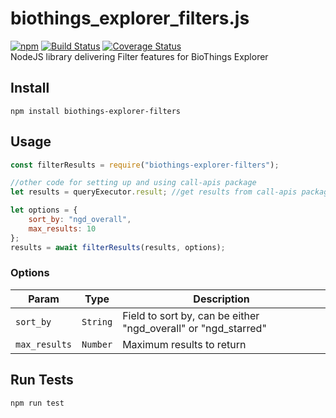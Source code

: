 # biothings_explorer_filters.js
[![npm](https://img.shields.io/npm/v/biothings-explorer-filters)](https://www.npmjs.com/package/biothings-explorer-filters) [![Build Status](https://travis-ci.com/ericz1803/biothings_explorer_filters.js.svg?branch=master)](https://travis-ci.com/ericz1803/biothings_explorer_filters.js) [![Coverage Status](https://coveralls.io/repos/github/ericz1803/biothings_explorer_filters.js/badge.svg?branch=master)](https://coveralls.io/github/ericz1803/biothings_explorer_filters.js?branch=master)  
NodeJS library delivering Filter features for BioThings Explorer

## Install
`npm install biothings-explorer-filters`

## Usage
```js
const filterResults = require("biothings-explorer-filters");

//other code for setting up and using call-apis package
let results = queryExecutor.result; //get results from call-apis package

let options = {
    sort_by: "ngd_overall",
    max_results: 10
};
results = await filterResults(results, options);
```

### Options
| Param         | Type     | Description                                                    |
| ------------- | -------- | -------------------------------------------------------------- |
| `sort_by`     | `String` | Field to sort by, can be either "ngd_overall" or "ngd_starred" |
| `max_results` | `Number` | Maximum results to return                                      | 

## Run Tests
`npm run test`